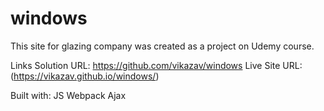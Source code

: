 # windows
This site for glazing company was created as a project on Udemy course. 




Links
Solution URL: https://github.com/vikazav/windows
Live Site URL: (https://vikazav.github.io/windows/)

Built with:
JS
Webpack
Ajax

